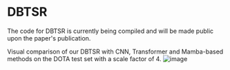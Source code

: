 # DBTSR
The code for DBTSR is currently being compiled and will be made public upon the paper's publication.


Visual comparison of our DBTSR with CNN, Transformer and Mamba-based methods on the DOTA test set with a scale factor of 4.
![image](https://github.com/user-attachments/assets/a512197d-2a85-4be5-b0a5-2cdc71d8bf3b)
